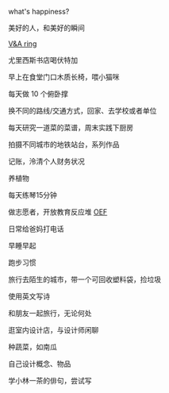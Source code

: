 what's happiness? 

美好的人，和美好的瞬间

[V&A ring](http://collections.vam.ac.uk/item/O228374/ring-unknown/)

尤里西斯书店喝伏特加

早上在食堂门口木质长椅，喂小猫咪

每天做 10 个俯卧撑

换不同的路线/交通方式，回家、去学校或者单位

每天研究一道菜的菜谱，周末实践下厨房

拍摄不同城市的地铁站台，系列作品

记账，泠清个人财务状况

养植物

每天练琴15分钟

做志愿者，开放教育反应堆 [OEF](https://oef.org.cn/)

日常给爸妈打电话

早睡早起

跑步习惯

旅行去陌生的城市，带一个可回收塑料袋，捡垃圾

使用英文写诗

和朋友一起旅行，无论何处

逛室内设计店，与设计师闲聊

种蔬菜，如南瓜

自己设计概念、物品

学小林一茶的俳句，尝试写
